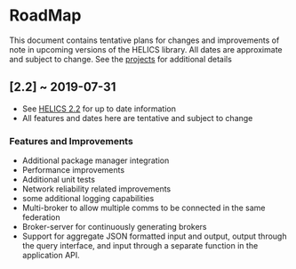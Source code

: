 # RoadMap

This document contains tentative plans for changes and improvements of note in upcoming versions of the HELICS library.  All dates are approximate and subject to change. See the [projects](https://github.com/GMLC-TDC/HELICS/projects) for additional details


## [2.2] ~ 2019-07-31

 - See [HELICS 2.2](https://github.com/GMLC-TDC/HELICS/projects/14) for up to date information
 - All features and dates here are tentative and subject to change

### Features and Improvements

  - Additional package manager integration
  - Performance improvements
  - Additional unit tests
  - Network reliability related improvements
  - some additional logging capabilities
  - Multi-broker to allow multiple comms to be connected in the same federation
  - Broker-server for continuously generating brokers
  - Support for aggregate JSON formatted input and output,  output through the query interface, and input through a separate function in the application API.
